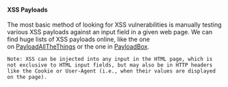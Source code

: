 
#### XSS Payloads

The most basic method of looking for XSS vulnerabilities is manually testing various XSS payloads against an input field in a given web page. We can find huge lists of XSS payloads online, like the one on [PayloadAllTheThings](https://github.com/swisskyrepo/PayloadsAllTheThings/blob/master/XSS%20Injection/README.md) or the one in [PayloadBox](https://github.com/payloadbox/xss-payload-list).

  
``Note: XSS can be injected into any input in the HTML page, which is not exclusive to HTML input fields, but may also be in HTTP headers like the Cookie or User-Agent (i.e., when their values are displayed on the page).``


